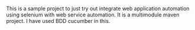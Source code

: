 This is a sample project to just try out integrate web application automation using selenium with web service automation.
It is a multimodule maven project.
I have used BDD cucumber in this.
